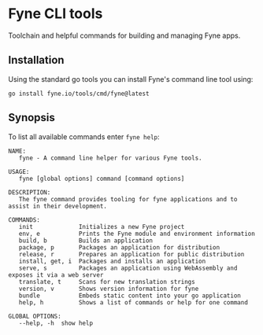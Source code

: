 # Fyne CLI tools

Toolchain and helpful commands for building and managing Fyne apps.

## Installation

Using the standard go tools you can install Fyne's command line tool using:

    go install fyne.io/tools/cmd/fyne@latest

## Synopsis

To list all available commands enter `fyne help`:

    NAME:
       fyne - A command line helper for various Fyne tools.
    
    USAGE:
       fyne [global options] command [command options]
    
    DESCRIPTION:
       The fyne command provides tooling for fyne applications and to assist in their development.
    
    COMMANDS:
       init             Initializes a new Fyne project
       env, e           Prints the Fyne module and environment information
       build, b         Builds an application
       package, p       Packages an application for distribution
       release, r       Prepares an application for public distribution
       install, get, i  Packages and installs an application
       serve, s         Packages an application using WebAssembly and exposes it via a web server
       translate, t     Scans for new translation strings
       version, v       Shows version information for fyne
       bundle           Embeds static content into your go application
       help, h          Shows a list of commands or help for one command
    
    GLOBAL OPTIONS:
       --help, -h  show help
